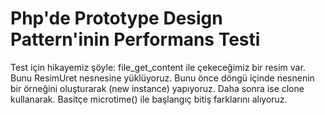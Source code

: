 # Php'de Prototype Design Pattern'inin Performans Testi
 Test için hikayemiz şöyle: file_get_content ile çekeceğimiz bir resim var. Bunu ResimUret nesnesine yüklüyoruz.
 Bunu önce döngü içinde nesnenin bir örneğini oluşturarak (new instance) yapıyoruz. 
 Daha sonra ise clone kullanarak. Basitçe microtime() ile başlangıç bitiş farklarını alıyoruz.